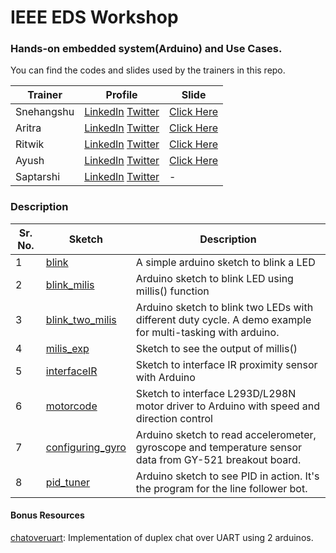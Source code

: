 # IEEE EDS Workshop

### Hands-on embedded system(Arduino) and Use Cases.

You can find the codes and slides used by the trainers in this repo. 

|Trainer|Profile|Slide|
|---|---|---|
|Snehangshu|[LinkedIn](https://www.linkedin.com/in/snehangshu-bhattacharya-3891b5153/) [Twitter](https://twitter.com/snehangshu_)|[Click Here](motor_drivers_for_arduino.pdf)|
|Aritra|[LinkedIn](https://www.linkedin.com/in/arig23498/) [Twitter](https://twitter.com/ariG23498)|[Click Here](https://github.com/IEEE-EDS-NSEC/embeddedworkshop1/blob/master/Aritra%20IEEE%20Arduino.pdf)|
|Ritwik|[LinkedIn](https://www.linkedin.com/in/ritwik-raha/) [Twitter](https://twitter.com/RahaRitwikhttps://twitter.com/RahaRitwik)|[Click Here](https://github.com/IEEE-EDS-NSEC/embeddedworkshop1/blob/master/CONTROL%20THEORY.pdf)|
|Ayush|[LinkedIn](https://www.linkedin.com/in/ayush-thakur-731914149/) [Twitter](https://twitter.com/ayushthakur0)|[Click Here](https://github.com/IEEE-EDS-NSEC/embeddedworkshop1/blob/master/IEEE_millis_gyro.pdf)|
|Saptarshi|[LinkedIn](https://www.linkedin.com/in/saptarshi-biswas-3075b2197) [Twitter](https://twitter.com/Saptarshi47?s=09)|-|

### Description

|Sr. No.|Sketch|Description|
|---|---|---|
|1|[blink](https://github.com/IEEE-EDS-NSEC/embeddedworkshop1/blob/master/blink/blink.ino)|A simple arduino sketch to blink a LED|
|2|[blink_milis](https://github.com/IEEE-EDS-NSEC/embeddedworkshop1/blob/master/blink_milis/blink_milis.ino)|Arduino sketch to blink LED using millis() function|
|3|[blink_two_milis](https://github.com/IEEE-EDS-NSEC/embeddedworkshop1/blob/master/blink_two_milis/blink_two_milis.ino)|Arduino sketch to blink two LEDs with different duty cycle. A demo example for multi-tasking with arduino.|
|4|[milis_exp](https://github.com/IEEE-EDS-NSEC/embeddedworkshop1/blob/master/millis_exp/millis_exp.ino)|Sketch to see the output of millis()|
|5| [interfaceIR](interfaceIR/interfaceIR.ino)                                              |Sketch to interface IR proximity sensor with Arduino|
|6|[motorcode](motorcode/motorcode.ino)|Sketch to interface L293D/L298N motor driver to Arduino with speed and direction control|
|7|[configuring_gyro](https://github.com/IEEE-EDS-NSEC/embeddedworkshop1/blob/master/configuring_gyro/configuring_gyro.ino)|Arduino sketch to read accelerometer, gyroscope and temperature sensor data from GY-521 breakout board.|
|8|[pid_tuner](https://github.com/IEEE-EDS-NSEC/embeddedworkshop1/blob/master/pid_tuner/pid_tuner.ino)|Arduino sketch to see PID in action. It's the program for the line follower bot.|

#### Bonus Resources

[chatoveruart](https://github.com/forkbomb-666/chatoveruart): Implementation of duplex chat over UART using 2 arduinos.
